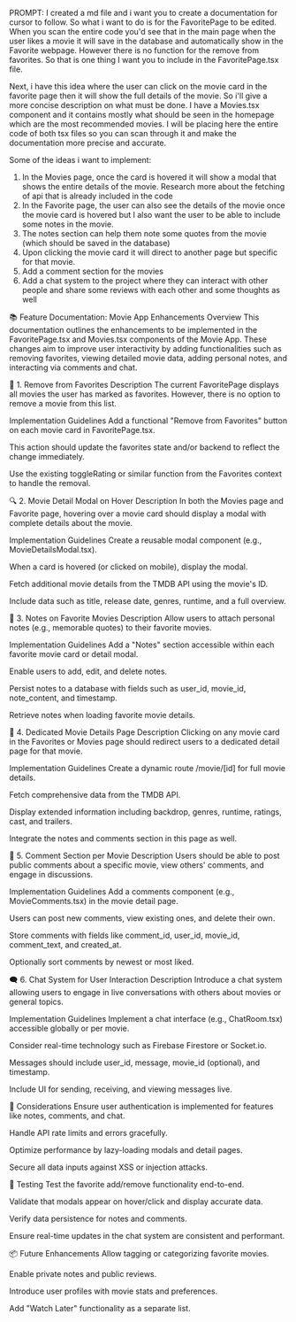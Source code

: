 PROMPT:
I created a md file and i want you to create a documentation for cursor to follow. So what i want to do is for the FavoritePage to be edited. When you scan the entire code you'd see that in the main page when the user likes a movie it will save in the database and automatically show in the Favorite webpage. However there is no function for the remove from favorites. So that is one thing I want you to include in the FavoritePage.tsx file.

Next, i have this idea where the user can click on the movie card in the favorite page then it will show the full details of the movie. So i'll give a more concise description on what must be done. I have a Movies.tsx component and it contains mostly what should be seen in the homepage which are the most recommended movies. I will be placing here the entire code of both tsx files so you can scan through it and make the documentation more precise and accurate. 

Some of the ideas i want to implement:

1. In the Movies page, once the card is hovered it will show a modal that shows the entire details of the movie. Research more about the fetching of api that is already included in the code
2. In the Favorite page, the user can also see the details of the movie once the movie card is hovered but I also want the user to be able to include some notes in the movie. 
3. The notes section can help them note some quotes from the movie (which should be saved in the database)
4. Upon clicking the movie card it will direct to another page but specific for that movie.
4. Add a comment section for the movies
5. Add a chat system to the project where they can interact with other people and share some reviews with each other and some thoughts as well



📚 Feature Documentation: Movie App Enhancements
Overview
This documentation outlines the enhancements to be implemented in the FavoritePage.tsx and Movies.tsx components of the Movie App. These changes aim to improve user interactivity by adding functionalities such as removing favorites, viewing detailed movie data, adding personal notes, and interacting via comments and chat.

🧩 1. Remove from Favorites
Description
The current FavoritePage displays all movies the user has marked as favorites. However, there is no option to remove a movie from this list.

Implementation Guidelines
Add a functional "Remove from Favorites" button on each movie card in FavoritePage.tsx.

This action should update the favorites state and/or backend to reflect the change immediately.

Use the existing toggleRating or similar function from the Favorites context to handle the removal.

🔍 2. Movie Detail Modal on Hover
Description
In both the Movies page and Favorite page, hovering over a movie card should display a modal with complete details about the movie.

Implementation Guidelines
Create a reusable modal component (e.g., MovieDetailsModal.tsx).

When a card is hovered (or clicked on mobile), display the modal.

Fetch additional movie details from the TMDB API using the movie's ID.

Include data such as title, release date, genres, runtime, and a full overview.

📝 3. Notes on Favorite Movies
Description
Allow users to attach personal notes (e.g., memorable quotes) to their favorite movies.

Implementation Guidelines
Add a "Notes" section accessible within each favorite movie card or detail modal.

Enable users to add, edit, and delete notes.

Persist notes to a database with fields such as user_id, movie_id, note_content, and timestamp.

Retrieve notes when loading favorite movie details.

📄 4. Dedicated Movie Details Page
Description
Clicking on any movie card in the Favorites or Movies page should redirect users to a dedicated detail page for that movie.

Implementation Guidelines
Create a dynamic route /movie/[id] for full movie details.

Fetch comprehensive data from the TMDB API.

Display extended information including backdrop, genres, runtime, ratings, cast, and trailers.

Integrate the notes and comments section in this page as well.

💬 5. Comment Section per Movie
Description
Users should be able to post public comments about a specific movie, view others' comments, and engage in discussions.

Implementation Guidelines
Add a comments component (e.g., MovieComments.tsx) in the movie detail page.

Users can post new comments, view existing ones, and delete their own.

Store comments with fields like comment_id, user_id, movie_id, comment_text, and created_at.

Optionally sort comments by newest or most liked.

🗨️ 6. Chat System for User Interaction
Description
Introduce a chat system allowing users to engage in live conversations with others about movies or general topics.

Implementation Guidelines
Implement a chat interface (e.g., ChatRoom.tsx) accessible globally or per movie.

Consider real-time technology such as Firebase Firestore or Socket.io.

Messages should include user_id, message, movie_id (optional), and timestamp.

Include UI for sending, receiving, and viewing messages live.

🔐 Considerations
Ensure user authentication is implemented for features like notes, comments, and chat.

Handle API rate limits and errors gracefully.

Optimize performance by lazy-loading modals and detail pages.

Secure all data inputs against XSS or injection attacks.

🧪 Testing
Test the favorite add/remove functionality end-to-end.

Validate that modals appear on hover/click and display accurate data.

Verify data persistence for notes and comments.

Ensure real-time updates in the chat system are consistent and performant.

📦 Future Enhancements
Allow tagging or categorizing favorite movies.

Enable private notes and public reviews.

Introduce user profiles with movie stats and preferences.

Add "Watch Later" functionality as a separate list.
